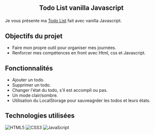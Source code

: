 ## <p align="center">Todo List vanilla Javascript</p>
Je vous présente ma [Todo List](https://to-do-list-app-laces.netlify.app/) fait avec vanilla Javascript.

## Objectifs du projet

- Faire mon propre outil pour organiser mes journées.
- Renforcer mes compétences en front avec Html, css et Javascript.

## Fonctionnalités

-  Ajouter un todo.
-  Supprimer un todo.
-  Changer l'état du todo, s'il est accompli ou pas.
-  Un mode clair/sombre.
-  Utilisation du LocalStorage pour sauveagrder les todos et leurs états.

## Technologies utilisées

![HTML5](https://img.shields.io/badge/html5-%23E34F26.svg?style=for-the-badge&logo=html5&logoColor=white)
![CSS3](https://img.shields.io/badge/css3-%231572B6.svg?style=for-the-badge&logo=css3&logoColor=white)
![JavaScript](https://img.shields.io/badge/javascript-%23323330.svg?style=for-the-badge&logo=javascript&logoColor=%23F7DF1E)

